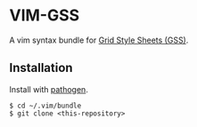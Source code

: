 VIM-GSS
=======

A vim syntax bundle for [Grid Style Sheets (GSS)](http://gridstylesheets.org).

Installation
------------

Install with [pathogen](https://github.com/tpope/vim-pathogen). 

```
$ cd ~/.vim/bundle
$ git clone <this-repository>
```
